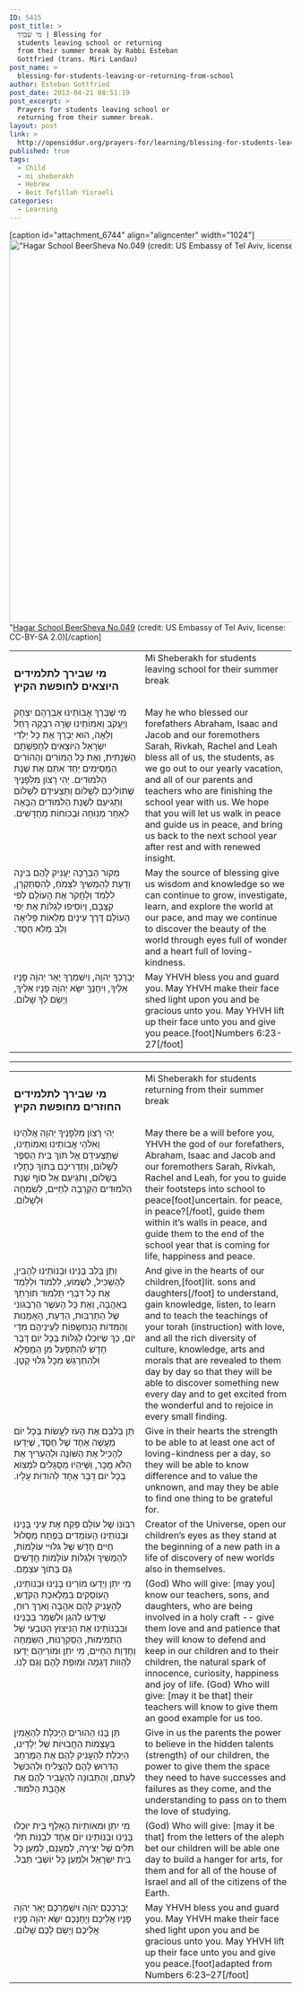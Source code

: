 ```yaml
---
ID: 5415
post_title: >
  מִי שֶׁבֵּרַךְ | Blessing for
  students leaving school or returning
  from their summer break by Rabbi Esteban
  Gottfried (trans. Miri Landau)
post_name: >
  blessing-for-students-leaving-or-returning-from-school
author: Esteban Gottfried
post_date: 2013-04-21 08:51:19
post_excerpt: >
  Prayers for students leaving school or
  returning from their summer break.
layout: post
link: >
  http://opensiddur.org/prayers-for/learning/blessing-for-students-leaving-or-returning-from-school/
published: true
tags:
  - Child
  - mi sheberakh
  - Hebrew
  - Beit Tefillah Yisraeli
categories:
  - Learning
---
```

[caption id="attachment_6744" align="aligncenter" width="1024"]<a href="http://opensiddur.org/wp-content/uploads/2013/04/US-Embassy-of-Tel-Aviv-Hagar-School-BeerSheva-No.049-CC-BY-SA-2.0.jpg"><img src="http://opensiddur.org/wp-content/uploads/2013/04/US-Embassy-of-Tel-Aviv-Hagar-School-BeerSheva-No.049-CC-BY-SA-2.0.jpg" alt="&quot;Hagar School BeerSheva No.049 (credit: US Embassy of Tel Aviv, license: CC-BY-SA 2.0)" width="1024" height="683" class="size-full wp-image-6744" /></a> "<a href="http://www.flickr.com/photos/usembassyta/7002789245/">Hagar School BeerSheva No.049</a> (credit: US Embassy of Tel Aviv, license: CC-BY-SA 2.0)[/caption]

<table style="margin-left: auto;margin-right: auto;">
<tbody>
<tr>
<td style="vertical-align:top;" width="46%">
<div class="liturgy"><span lang="he">
<h3>מי שבירך לתלמידים היוצאים לחופשת הקיץ</h3>
</span></div></td>
 
<td style="vertical-align:top;" width="53%"><div class="english">
Mi Sheberakh for students leaving school for their summer break
	</div></td></tr>
<tr><td style="vertical-align:top;" width="46%"><div class="liturgy"><span lang="he">
מִי שֶׁבֵּרֵךְ אֲבוֹתֵינוּ אַבְרָהָם יִצְחָק וְיַעֲקֹב וְאִמּוֹתֵינוּ שָׂרָה רִבְקָה רָחֵל וְלֵאָה, הוּא יְבָרֵךְ אֶת כָּל יַלְדֵי יִשְׂרָאֵל הַיּוֹצְאִים לְחֻפְשָׁתָם הַשְּׁנָתִית, וְאֶת כָּל הַמּוֹרִים וְהַהוֹרִים הַמְּסַיְּמִים יַחַד אִתַּם אֶת שְׁנַת הַלִּמּוּדִים. יְהִי רָצוֹן מִלְּפָנֶיךָ שֶׁתּוֹלִיכֵם לְשָׁלוֹם וְתַצְעִידֵם לְשָׁלוֹם וְתַגִיעַם לִשְׁנַת הַלִּמּוּדִים הַבָּאָה לְאַחַר מְנוּחָה וּבְכוֹחוֹת מְחֻדָּשִׁים.‏
</span></div></td>
 
<td style="vertical-align:top;" width="53%"><div class="english">
May he who blessed our forefathers Abraham, Isaac and Jacob and our foremothers Sarah, Rivkah, Rachel and Leah bless all of us, the students, as we go out to our yearly vacation, and all of our parents and teachers who are finishing the school year with us. We hope that you will let us walk in peace and guide us in peace, and bring us back to the next school year after rest and with renewed insight.  
	</div></td></tr>
<tr><td style="vertical-align:top;" width="46%"><div class="liturgy"><span lang="he">
מְקוֹר הַבְּרָכָה יַעֲנִיק לָהֶם בִּינָה וְדַעַת לְהַמְשִׁיךְ לִצְמֹחַ, לְהִסְתַּקְרֵן, לִלְמֹד וְלַחֲקֹר אֶת הָעוֹלָם לְפִי קִצְבָּם, וְיוֹסִיפוּ לְגַלּוֹת אֶת יְפִי הָעוֹלָם דֶּרֶך עֵינַיִם מְלֵאוֹת פְּלִיאָה וְלֵב מְלֵא חֶסֶד.‏
</span></div></td>
 
<td style="vertical-align:top;" width="53%"><div class="english">
May the source of blessing give us wisdom and knowledge so we can continue to grow, investigate, learn, and explore the world at our pace, and may we continue to discover the beauty of the world through eyes full of wonder and a heart full of loving-kindness.
	</div></td></tr>
<tr><td style="vertical-align:top;" width="46%"><div class="liturgy"><span lang="he">
יְבָרֶכְךָ יְהוָֹה, וְיִשְׁמְרֶךָ 
יָאֵר יְהוָֹה פָּנָיו אֵלֶיךָ, וִיחֻנֶּךָּ 
יִשָּׂא יְהוָֹה פָּנָיו אֵלֶיךָ, וְיָשֵׂם לְךָ שָׁלוֹם.‏
</span></div></td>
 
<td style="vertical-align:top;" width="53%"><div class="english">
May YHVH bless you and guard you. 
May YHVH make their face shed light upon you and be gracious unto you. 
May YHVH lift up their face unto you and give you peace.[foot]Numbers 6:23-27[/foot]
	</div></td></tr>
</tbody>
</tbody></tbody></table>

<hr />

<table style="margin-left: auto;margin-right: auto;">
<tbody>
<tr>
<td style="vertical-align:top;" width="46%">
<div class="liturgy"><span lang="he">
<h3>מי שבירך לתלמידים החוזרים מחופשת הקיץ</h3>
</span></div></td>

<td style="vertical-align:top;" width="53%"><div class="english">
Mi Sheberakh for students returning from their summer break
	</div></td></tr>
<tr><td style="vertical-align:top;" width="46%"><div class="liturgy"><span lang="he">
יְהִי רָצוֹן מִלְּפָנֶיךָ יְהוָה אֱלֹהֵינוּ וֵאלֹהֵי אֲבוֹתֵינוּ וְאִמּוֹתֵינוּ, שֶׁתַּצְעִידֵם אֶל תּוֹךְ בֵּית הַסֵּפֶר לְשָׁלוֹם, וְתַדְרִיכֵם בְּתוֹךְ כְּתָלָיו בְּשָׁלוֹם, וְתגְיעֵם אֶל סוֹף שְׁנַת הַלִּמוּדִים הַקְּרֵבָה לְחַיִּים, לְשִׂמְחָה וּלְשָׁלוֹם.‏
</span></div></td>
 
<td style="vertical-align:top;" width="53%"><div class="english">
May there be a will before you, YHVH the god of our forefathers, Abraham, Isaac and Jacob and our foremothers Sarah, Rivkah, Rachel and Leah, for you to guide their footsteps into school to peace[foot]uncertain. for peace, in peace?[/foot], guide them within it’s walls in peace, and guide them to the end of the school year that is coming for life, happiness and peace.
	</div></td></tr>
<tr><td style="vertical-align:top;" width="46%"><div class="liturgy"><span lang="he">
וְתֵן בְּלֵב בָּנֵינוּ וּבְנוֹתֵינוּ לְהָבִין, לְהַשְׁכִּיל, לִשְׂמוֹעַ, לִלְמוֹד וּלְלַּמֵד אֶת כָּל דִּבְרֵי תַּלְמוּד תּוֹרָתְךָ בְּאַהֲבָה, וְאֶת כָּל הָעֹשֶׂר הַרַבְגּוֹנִי שֶׂל הַתַּרְבּוּת, הַדַּעַת, הָאָמָּנוּת וְהַמִּדּוֹת הַנִחְשָׂפוֹת לְעֵינֵיהֶם מִדֵי יוֹם, כַּךְ שֶׂיוּכְלוּ לְגַלּוֹת בְּכָל יוֹם דָּבָר חָדָשׁ לְהִתְפָּעֵל מִן הַמֻפְלָא וּלְהִתְרַגֵּשׁ מִכָּל גִּלוּי קָטָן.‏
</span></div></td>
 
<td style="vertical-align:top;" width="53%"><div class="english">
And give in the hearts of our children,[foot]lit. sons and daughters[/foot] to understand, gain knowledge, listen, to learn and to teach the teachings of your torah (instruction) with love, and all the rich diversity of culture, knowledge, arts and morals that are revealed to them day by day so that they will be able to discover something new every day and to get excited from the wonderful and to rejoice in every small finding. 
	</div></td></tr>
<tr><td style="vertical-align:top;" width="46%"><div class="liturgy"><span lang="he">
תֵּן בְּלִבַּם אֶת הָעֹז לַעֲשׂוֹת בְּכָל יוֹם מַעֲשֶׁה אֶחָד שֶׁל חֶסֶד, שֶׁיֵדְעוּ לְהָכִיל אֶת הַשּׁוֹנֶה וּלְהַעְרִיךְ אֶת הַלֹּא מֻכָּר, וְשֶּׁיִּהְיוּ מְסֻגָּלִים לִמְצוֹא בְּכָל יוֹם דָּבָר אֶחָד לְהוֹדוֹת עָלָיו.‏
</span></div></td>
 
<td style="vertical-align:top;" width="53%"><div class="english">
Give in their hearts the strength to be able to at least one act of loving-kindness per a day, so they will be able to know difference and to value the unknown, and may they be able to find one thing to be grateful for. 
	</div></td></tr>
<tr><td style="vertical-align:top;" width="46%"><div class="liturgy"><span lang="he">
רִבּוֹנוֹ שֶׁל עוֹלָם פְּקַח אֶת עֵינֵי בָּנֵינוּ וּבְנוֹתֵינוּ הָעוֹמְדִים בְּפֶתַח מַסְלוּל חַיִים חָדָשׁ שֶׁל גִּלּוּיי עוֹלָמוֹת, לְהַמְשִׁיךְ וּלְגַלּוֹת עוֹלָמוֹת חֲדָשִׁים גַּם בְּתוֹךְ עצְמָם.‏
</span></div></td>
 
<td style="vertical-align:top;" width="53%"><div class="english">
Creator of the Universe, open our children’s eyes as they stand at the beginning of a new path in a life of discovery of new worlds also in themselves.
	</div></td></tr>
<tr><td style="vertical-align:top;" width="46%"><div class="liturgy"><span lang="he">
מִי יִתֵּן וְיֵדְעוּ מוֹרֵינוּ בָּנֵינוּ וּבְנוֹתֵינוּ, הָעוֹסְקִים בִּמְלֶאכֶת הַקֹּדֶש, לְהַעֲנִיק לָהֶם אַהֲבָה וְאֹרֶךְ רוּחַ, שֶׁיֵדְעוּ לְהגֵן וּלְשַׁמֵּר בְּבָנֵינוּ וּבִּבְנוֹתֵינוּ אֶת הַנִּיצוֹץ הַטִּבְעִי שֶׁל הַתְּמִימוּת, הַסַּקְרָנוּת, הַשִּׂמְחָה וְחֶדְוַת הַחַיִים, מִי יִתֵן וּמוֹרֵיהֶם יֵדְעוּ לְהַווֹת דֻּגְמָה וּמוֹפֵת לָהֶם וְגַם לָנו.‏
</span></div></td>
 
<td style="vertical-align:top;" width="53%"><div class="english">
(God) Who will give: [may you] know our teachers, sons, and daughters, who are being involved in a holy craft -- give them love and and patience that they will know to defend and keep in our children and to their children, the natural spark of innocence, curiosity, happiness and joy of life. (God) Who will give: [may it be that] their teachers will know to give them an good example for us too. 
	</div></td></tr>
<tr><td style="vertical-align:top;" width="46%"><div class="liturgy"><span lang="he">
תֵּן בָּנוּ הַהוֹרִים הַיְּכֹלֶת לְהַאֲמִין בּעָצְמוֹת הַחֲבוּיוֹת שֶׁל יְלָדֵינוּ, הַיְּכֹלֶת לְהַעֲנִיק לָהֶם אֶת הַמֶּרְחָב הַדּרוּש לָהֶם לְהַצְלִיחַ וּלְהִכּשֵׁל לְעִתִם, וְהַתְּבוּנָה לְהַעֲבִיר לָהֶם אֶת אַהֲבַת הַלִּמוּד.‏
</span></div></td>
 
<td style="vertical-align:top;" width="53%"><div class="english">
Give in us the parents the power to believe in the hidden talents (strength) of our children, the power to give them the space they need to have successes and failures as they come, and the understanding to pass on to them the love of studying.
	</div></td></tr>
<tr><td style="vertical-align:top;" width="46%"><div class="liturgy"><span lang="he">
מִי יִתֵּן וּמאוֹתִיוֹת הָאָלֶף בֵּית יוּכְלוּ בָּנֵינוּ וּבְנוֹתֵינוּ יוֹם אֶחָד לִבְנוֹת תִּלֵּי תִּלִים שֶׁל יְצִירָה, לְמַעֲנַם, לְמַעַן כָּל בֵּית יִשְׂרָאֵל וּלְמַעַן כָּל יוֹשְׁבֵי תֵבֵל.‏
</span></div></td>
 
<td style="vertical-align:top;" width="53%"><div class="english">
(God) Who will give: [may it be that] from the letters of the aleph bet our children will be able one day to build a hanger for arts, for them and for all of the house of Israel and all of the citizens of the Earth. 
	</div></td></tr>
<tr><td style="vertical-align:top;" width="46%"><div class="liturgy"><span lang="he">
יְבָרֶכְכֶם יְהֹוָה ויִשְׁמָרְכֶם
יָאֵר יְהֹוָה פָּנַיו אֲלֵיכֶם וְיָחָנְכֶם
יִשַׂא יְהֹוָה פָּנַיו אֲלֵיכֶם וְיָשֵׂם לָכֶם שָׁלוֹם.‏
</span></div></td>
 
<td style="vertical-align:top;" width="53%"><div class="english">
May YHVH bless you and guard you.
May YHVH make their face shed light upon you and be gracious unto you.
May YHVH lift up their face unto you and give you peace.[foot]adapted from Numbers 6:23–27[/foot]
	</div></td></tr>
</tbody>
</tbody></tbody></table>